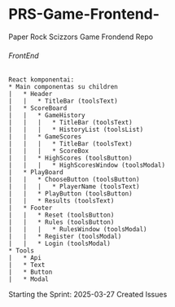 # PRS-Game-Frontend-
Paper Rock Scizzors Game Frondend Repo
###### FrontEnd
	
	React komponentai:
	* Main componentas su children
	|	* Header
	|	|	* TitleBar (toolsText)
	|	* ScoreBoard
	|	|	* GameHistory
	|	|	|	* TitleBar (toolsText)
	|	|	|	* HistoryList (toolsList)
	|	|	* GameScores
	|	|	|	* TitleBar (toolsText)
	|	|	|	* ScoreBox
	|	|	* HighScores (toolsButton)
	|	|	|	* HighScoresWindow (toolsModal)
	|	* PlayBoard
	|	|	* ChooseButton (toolsButton)
	|	|	|	* PlayerName (toolsText)
	|	|	* PlayButton (toolsButton)
	|	|	* Results (toolsText)
	|	* Footer
	|	|	* Reset (toolsButton)
	|	|	* Rules (toolsButton)
	|	|	|	* RulesWindow (toolsModal)
	|	|	* Register (toolsModal)
	|	|	* Login (toolsModal)
	* Tools
	|	* Api
	|	* Text
	|	* Button
	|	* Modal
	
Starting the Sprint: 2025-03-27 
Created Issues
